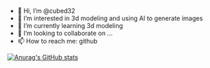 - 👋 Hi, I’m @cubed32
- 👀 I’m interested in 3d modeling and using AI to generate images
- 🌱 I’m currently learning 3d modeling
- 💞️ I’m looking to collaborate on ...
- 📫 How to reach me: github

[![Anurag's GitHub stats](https://github-readme-stats.vercel.app/api?username=cubed32)](https://github.com/anuraghazra/github-readme-stats)


<!---
cubed32/cubed32 is a ✨ special ✨ repository because its `README.md` (this file) appears on your GitHub profile.
You can click the Preview link to take a look at your changes.
--->

